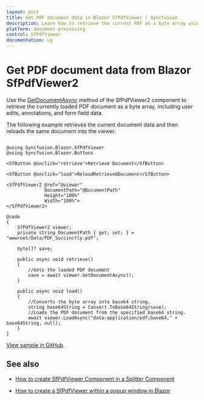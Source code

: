 ```yaml
---
layout: post
title: Get PDF document data in Blazor SfPdfViewer | Syncfusion
description: Learn how to retrieve the current PDF as a byte array using GetDocumentAsync and reload it with LoadAsync (data URI/base64) in Blazor SfPdfViewer.
platform: document-processing
control: SfPdfViewer
documentation: ug
---
```


# Get PDF document data from Blazor SfPdfViewer2

Use the [GetDocumentAsync](https://help.syncfusion.com/cr/blazor/Syncfusion.Blazor.SfPdfViewer.SfPdfViewer2.html#Syncfusion_Blazor_SfPdfViewer_SfPdfViewer2_GetDocumentAsync) method of the SfPdfViewer2 component to retrieve the currently loaded PDF document as a byte array, including user edits, annotations, and form field data.

The following example retrieves the current document data and then reloads the same document into the viewer.

```cshtml

@using Syncfusion.Blazor.SfPdfViewer
@using Syncfusion.Blazor.Buttons

<SfButton @onclick="retrieve">Retrieve Document</SfButton>

<SfButton @onclick="load">ReloadRetrievedDocument</SfButton>

<SfPdfViewer2 @ref="@viewer"
              DocumentPath="@DocumentPath"
              Height="100%"
              Width="100%">
</SfPdfViewer2>

@code
{
    SfPdfViewer2 viewer;
    private string DocumentPath { get; set; } = "wwwroot/Data/PDF_Succinctly.pdf";

    byte[]? save;

    public async void retrieve()
    {
        //Gets the loaded PDF document
        save = await viewer.GetDocumentAsync();
    }

    public async void load()
    {
        //Converts the byte array into base64 string.
        string base64String = Convert.ToBase64String(save);
        //Loads the PDF document from the specified base64 string.
        await viewer.LoadAsync("data:application/pdf;base64," + base64String, null);
    }
}

```

[View sample in GitHub](https://github.com/SyncfusionExamples/blazor-pdf-viewer-examples/tree/master/Common/Get%20the%20PDF%20document%20as%20a%20byte%20array).

## See also

* [How to create SfPdfViewer Component in a Splitter Component](./create-sfpdfviewer-in-a-splitter-component)

* [How to create a SfPdfViewer within a popup window in Blazor](./create-sfpdfviewer-in-a-popup-window)